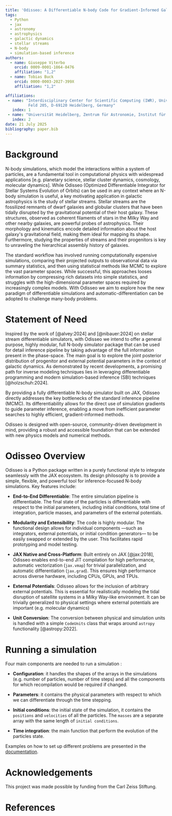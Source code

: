 ```yaml
---
title: 'Odisseo: A Differentiable N-body Code for Gradient-Informed Galactic Dynamics'
tags:
  - Python
  - jax
  - astronomy
  - astrophysics
  - galactic dynamics
  - stellar streams
  - N-body
  - simulation-based inference
authors:
  - name: Giuseppe Viterbo
    orcid: 0009-0001-1864-8476
    affiliation: "1,2"
  - name: Tobias Buck
    orcid: 0000-0003-2027-399X
    affiliation: "1,2"

affiliations:
 - name: "Interdisciplinary Center for Scientific Computing (IWR), University of Heidelberg, Im Neuenheimer
          Feld 205, D-69120 Heidelberg, Germany"
   index: 1
 - name: "Universität Heidelberg, Zentrum für Astronomie, Institut für Theoretische Astrophysik, Albert-Ueberle-Straße 2, D-69120   Heidelberg, Germany"
   index: 2
date: 21 July 2025
bibliography: paper.bib
---
```


# Background
N-body simulations, which model the interactions within a system of particles, are a fundamental tool in computational physics with widespread applications [e.g. planetary science, stellar cluster dynamics, cosmology, molecular dynamics]. While Odisseo (Optimized Differentiable Integrator for Stellar Systems Evolution of Orbits) can be used in any context where an N-body simulation is useful, a key motivating application in galactic astrophysics is the study of stellar streams. Stellar streams are the fossilized remnants of dwarf galaxies and globular clusters that have been tidally disrupted by the gravitational potential of their host galaxy. These structures, observed as coherent filaments of stars in the Milky Way and other nearby galaxies, are powerful probes of astrophysics. Their morphology and kinematics encode detailed information about the host galaxy's gravitational field, making them ideal for mapping its shape. Furthermore, studying the properties of streams and their progenitors is key to unraveling the hierarchical assembly history of galaxies.

The standard workflow has involved running computationally expensive simulations, comparing their projected outputs to observational data via summary statistics, and then using statistical methods like MCMC to explore the vast parameter spaces. While successful, this approaches looses information by compressing rich datasets into simple statistics, and struggles with the high-dimensional parameter spaces required by increasingly complex models. With Odisseo we aim to explore how the new paradigm of differentiable simulations and automatic-differentiation can be adopted to challenge many-body problems. 


# Statement of Need

Inspired by the work of [@alvey:2024] and [@nibauer:2024] on stellar stream differentiable simulators, with Odisseo we intend to offer a general purpose, highly modular, full N-body simulator package that can be used for detail inference pipeline by taking advantage of the full information present in the phase-space. The main goal is to explore the joint posterior distribution of progenitor and external potential parameters in the context of galactic dynamics. As demonstrated by recent developments, a promising path for inverse modeling techniques lies in leveraging differentiable programming and modern simulation-based inference (SBI) techniques [@holzschuh:2024].

By providing a fully differentiable N-body simulator built on JAX, Odisseo directly addresses the key bottlenecks of the standard inference pipeline (MCMC). Its differentiability allows for the direct use of simulation gradients to guide parameter inference, enabling a move from inefficient parameter searches to highly efficient, gradient-informed methods. 

Odisseo is designed with open-source, community-driven development in mind, providing a robust and accessible foundation that can be extended with new physics models and numerical methods.

# Odisseo Overview

Odisseo is a Python package written in a purely functional style to integrate seamlessly with the JAX ecosystem. Its design philosophy is to provide a simple, flexible, and powerful tool for inference-focused N-body simulations. Key features include:

*   **End-to-End Differentiable**: The entire simulation pipeline is differentiable. The final state of the particles is differentiable with respect to the initial parameters, including initial conditions, total time of integration, particle masses, and parameters of the external potentials.

*   **Modularity and Extensibility**: The code is highly modular. The functional design allows for individual components —such as integrators, external potentials, or initial condition generators— to be easily swapped or extended by the user. This facilitates rapid prototyping and model testing.

*   **JAX Native and Cross-Platform**: Built entirely on JAX [@jax:2018], Odisseo enables end-to-end JIT compilation for high performance, automatic vectorization (`jax.vmap`) for trivial parallelization, and automatic differentiation (`jax.grad`). This ensures high performance across diverse hardware, including CPUs, GPUs, and TPUs.

*   **External Potentials**: Odisseo allows for the inclusion of arbitrary external potentials. This is essential for realistically modeling the tidal disruption of satellite systems in a Milky Way-like environment. It can be trivially generalized to physical settings where external potentials are important (e.g. molecular dynamics)

*   **Unit Conversion**: The conversion between physical and simulation units is handled with a simple `CodeUnits` class that wraps around `astropy` functionality [@astropy:2022].


# Running a simulation

Four main components are needed to run a simulation :

*   **Configuration**: it handles the shapes of the arrays in the simulations (e.g. number of particles, number of time steps) and all the components for which recompilation would be required if changed.

*   **Parameters**: it contains the physical parameters with respect to which we can differentiate through the time stepping.

*   **Initial conditions**: the initial state of the simulation, it contains the `positions` and `velocities` of all the particles. The `masses` are a separate array with the same length of `initial conditions`.

*   **Time integration**: the main function that perform the evolution of the particles state.

Examples on how to set up different problems are presented in the [documentation](https://odisseo.readthedocs.io/en/latest/).

# Acknowledgements

This project was made possible by funding from the Carl Zeiss Stiftung.


# References
